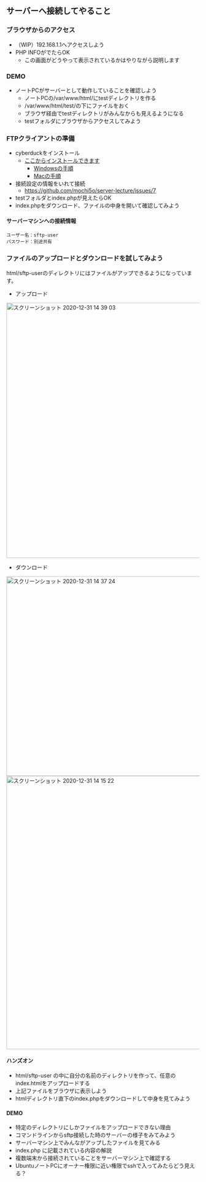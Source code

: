 ## サーバーへ接続してやること

### ブラウザからのアクセス
- （WIP）192.168.1.1へアクセスしよう
- PHP INFOがでたらOK
  - この画面がどうやって表示されているかはやりながら説明します

### DEMO

- ノートPCがサーバーとして動作していることを確認しよう
  - ノートPCの/var/www/html/にtestディレクトリを作る
  - /var/www/html/test/の下にファイルをおく
  - ブラウザ経由でtestディレクトリがみんなからも見えるようになる
  - testフォルダにブラウザからアクセスしてみよう

### FTPクライアントの準備

- cyberduckをインストール
  - [ここからインストールできます](https://cyberduck.io/download/)
    - [Windowsの手順](https://tab-log.com/ftp-cyberduck)
    - [Macの手順](https://tab-log.com/mac-cyberduck)
- 接続設定の情報をいれて接続
  - https://github.com/mochi5o/server-lecture/issues/7
- testフォルダとindex.phpが見えたらOK
- index.phpをダウンロード、ファイルの中身を開いて確認してみよう

#### サーバーマシンへの接続情報

```
ユーザー名：sftp-user
パスワード：別途共有
```
### ファイルのアップロードとダウンロードを試してみよう

html/sftp-userのディレクトリにはファイルがアップできるようになっています。

- アップロード

<img width="665" alt="スクリーンショット 2020-12-31 14 39 03" src="https://user-images.githubusercontent.com/41158022/103396342-fc3c5000-4b75-11eb-86fb-1f04dbe926f4.png">


- ダウンロード

<img width="520" alt="スクリーンショット 2020-12-31 14 37 24" src="https://user-images.githubusercontent.com/41158022/103396303-bd0dff00-4b75-11eb-914e-14c84b2a250c.png">

<img width="712" alt="スクリーンショット 2020-12-31 14 15 22" src="https://user-images.githubusercontent.com/41158022/103396309-c5663a00-4b75-11eb-80a9-098f2504dcc9.png">



#### ハンズオン

- html/sftp-user の中に自分の名前のディレクトリを作って、任意のindex.htmlをアップロードする
- 上記ファイルをブラウザに表示しよう
- htmlディレクトリ直下のindex.phpをダウンロードして中身を見てみよう

#### DEMO

- 特定のディレクトリにしかファイルをアップロードできない理由
- コマンドラインからsftp接続した時のサーバーの様子をみてみよう
- サーバーマシン上でみんながアップしたファイルを見てみる
- index.php に記載されている内容の解説
- 複数端末から接続されていることをサーバーマシン上で確認する
- UbuntuノートPCにオーナー権限に近い権限でsshで入ってみたらどう見える？


